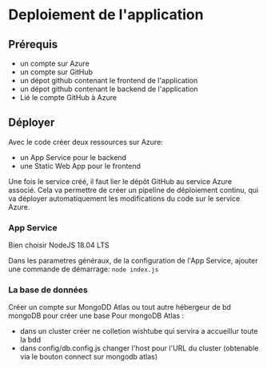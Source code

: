 # Deploiement de l'application

## Prérequis

- un compte sur Azure
- un compte sur GitHub
- un dépot github contenant le frontend de l'application
- un dépot github contenant le backend de l'application
- Lié le compte GitHub à Azure

## Déployer

Avec le code créer deux ressources sur Azure:
- un App Service pour le backend
- une Static Web App pour le frontend

Une fois le service créé, il faut lier le dépôt GitHub au service Azure associé.
Cela va permettre de créer un pipeline de déploiement continu, qui va déployer automatiquement les modifications du code sur le service Azure.

### App Service

Bien choisir NodeJS 18.04 LTS

Dans les parametres généraux, de la configuration de l'App Service, ajouter une commande de démarrage:
```node index.js```

### La base de données
Créer un compte sur MongoDD Atlas ou tout autre hébergeur de bd mongoDB pour créer une base
Pour mongoDB Atlas : 
- dans un cluster créer ne colletion wishtube qui servira a accueillur toute la bdd
- dans config/db.config.js changer l'host pour l'URL du cluster (obtenable via le bouton connect sur mongodb atlas)
